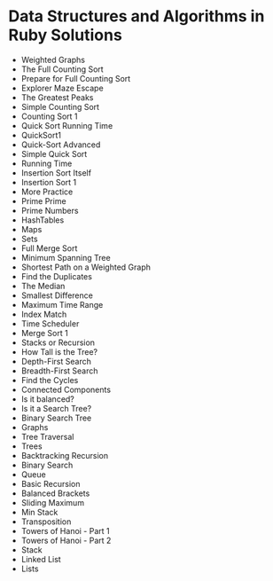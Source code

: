 # Data Structures and Algorithms in Ruby Solutions

- Weighted Graphs
- The Full Counting Sort
- Prepare for Full Counting Sort
- Explorer Maze Escape
- The Greatest Peaks
- Simple Counting Sort
- Counting Sort 1
- Quick Sort Running Time
- QuickSort1
- Quick-Sort Advanced
- Simple Quick Sort
- Running Time
- Insertion Sort Itself
- Insertion Sort 1 
- More Practice
- Prime Prime
- Prime Numbers
- HashTables
- Maps
- Sets
- Full Merge Sort
- Minimum Spanning Tree
- Shortest Path on a Weighted Graph
- Find the Duplicates
- The Median
- Smallest Difference
- Maximum Time Range
- Index Match
- Time Scheduler
- Merge Sort 1
- Stacks or Recursion
- How Tall is the Tree?
- Depth-First Search
- Breadth-First Search
- Find the Cycles
- Connected Components
- Is it balanced?
- Is it a Search Tree?
- Binary Search Tree
- Graphs
- Tree Traversal
- Trees
- Backtracking Recursion
- Binary Search
- Queue
- Basic Recursion
- Balanced Brackets
- Sliding Maximum
- Min Stack
- Transposition
- Towers of Hanoi - Part 1
- Towers of Hanoi - Part 2
- Stack
- Linked List
- Lists
